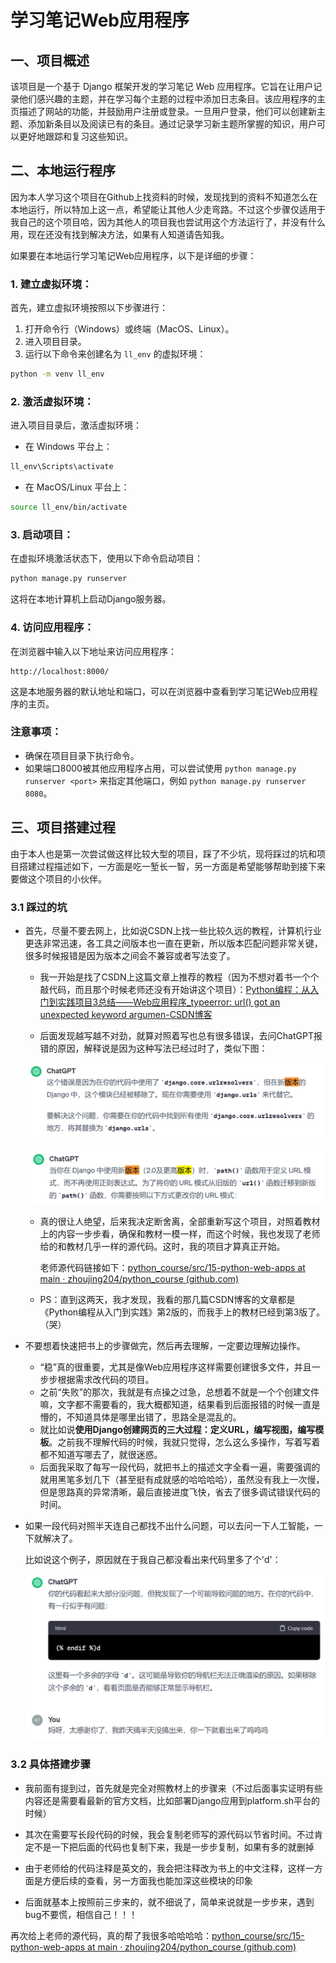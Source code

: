 # 学习笔记Web应用程序

## 一、项目概述

该项目是一个基于 Django 框架开发的学习笔记 Web 应用程序。它旨在让用户记录他们感兴趣的主题，并在学习每个主题的过程中添加日志条目。该应用程序的主页描述了网站的功能，并鼓励用户注册或登录。一旦用户登录，他们可以创建新主题、添加新条目以及阅读已有的条目。通过记录学习新主题所掌握的知识，用户可以更好地跟踪和复习这些知识。



## 二、本地运行程序

因为本人学习这个项目在Github上找资料的时候，发现找到的资料不知道怎么在本地运行，所以特加上这一点，希望能让其他人少走弯路。不过这个步骤仅适用于我自己的这个项目哈，因为其他人的项目我也尝试用这个方法运行了，并没有什么用，现在还没有找到解决方法，如果有人知道请告知我。

如果要在本地运行学习笔记Web应用程序，以下是详细的步骤：

### 1. 建立虚拟环境：

首先，建立虚拟环境按照以下步骤进行：

1. 打开命令行（Windows）或终端（MacOS、Linux）。
2. 进入项目目录。
3. 运行以下命令来创建名为 `ll_env` 的虚拟环境：

```bash
python -m venv ll_env
```

### 2. 激活虚拟环境：

进入项目目录后，激活虚拟环境：

- 在 Windows 平台上：

```bash
ll_env\Scripts\activate
```

- 在 MacOS/Linux 平台上：

```bash
source ll_env/bin/activate
```

### 3. 启动项目：

在虚拟环境激活状态下，使用以下命令启动项目：

```bash
python manage.py runserver
```

这将在本地计算机上启动Django服务器。

### 4. 访问应用程序：

在浏览器中输入以下地址来访问应用程序：

```
http://localhost:8000/
```

这是本地服务器的默认地址和端口，可以在浏览器中查看到学习笔记Web应用程序的主页。

### 注意事项：

- 确保在项目目录下执行命令。
- 如果端口8000被其他应用程序占用，可以尝试使用 `python manage.py runserver <port>` 来指定其他端口，例如 `python manage.py runserver 8080`。



## 三、项目搭建过程

由于本人也是第一次尝试做这样比较大型的项目，踩了不少坑，现将踩过的坑和项目搭建过程描述如下，一方面是吃一堑长一智，另一方面是希望能够帮助到接下来要做这个项目的小伙伴。

### 3.1 踩过的坑

- 首先，尽量不要去网上，比如说CSDN上找一些比较久远的教程，计算机行业更迭非常迅速，各工具之间版本也一直在更新，所以版本匹配问题非常关键，很多时候报错是因为版本之间会不兼容或者写法变了。

  - 我一开始是找了CSDN上这篇文章上推荐的教程（因为不想对着书一个个敲代码，而且那个时候老师还没有开始讲这个项目）：[Python编程：从入门到实践项目3总结——Web应用程序_typeerror: url() got an unexpected keyword argumen-CSDN博客](https://blog.csdn.net/weixin_44212573/article/details/121270229?ops_request_misc=%7B%22request%5Fid%22%3A%22170081347816800180620948%22%2C%22scm%22%3A%2220140713.130102334..%22%7D&request_id=170081347816800180620948&biz_id=0&utm_medium=distribute.pc_search_result.none-task-blog-2~all~sobaiduend~default-1-121270229-null-null.142^v96^control&utm_term=Python从入门到实践web应用程序&spm=1018.2226.3001.4187) 

  - 后面发现越写越不对劲，就算对照着写也总有很多错误，去问ChatGPT报错的原因，解释说是因为这种写法已经过时了，类似下图：

  ![image1](img/image1.png)

  

  ![image2](img/image2.png)

  

  - 真的很让人绝望，后来我决定断舍离，全部重新写这个项目，对照着教材上的内容一步步看，确保和教材一模一样，而这个时候，我也发现了老师给的和教材几乎一样的源代码。这时，我的项目才算真正开始。

    老师源代码链接如下：[python_course/src/15-python-web-apps at main · zhoujing204/python_course (github.com)](https://github.com/zhoujing204/python_course/tree/main/src/15-python-web-apps)

  - PS：直到这两天，我才发现，我看的那几篇CSDN博客的文章都是《Python编程从入门到实践》第2版的，而我手上的教材已经到第3版了。（哭）

- 不要想着快速把书上的步骤做完，然后再去理解，一定要边理解边操作。

  - “稳”真的很重要，尤其是像Web应用程序这样需要创建很多文件，并且一步步根据需求改代码的项目。
  - 之前“失败”的那次，我就是有点操之过急，总想着不就是一个个创建文件嘛，文字都不需要看的，我大概都知道，结果看到后面报错的时候一直是懵的，不知道具体是哪里出错了，思路全是混乱的。
  - 就比如说**使用Django创建网页的三大过程：定义URL，编写视图，编写模板**。之前我不理解代码的时候，我就只觉得，怎么这么多操作，写着写着都不知道写哪去了，就很迷惑。
  - 后面我采取了每写一段代码，就把书上的描述文字全看一遍，需要强调的就用黑笔多划几下（甚至挺有成就感的哈哈哈哈），虽然没有我上一次慢，但是思路真的异常清晰，最后直接进度飞快，省去了很多调试错误代码的时间。

- 如果一段代码对照半天连自己都找不出什么问题，可以去问一下人工智能，一下就解决了。

  比如说这个例子，原因就在于我自己都没看出来代码里多了个'd'：

  ![image3](img/image3.png)

  

### 3.2 具体搭建步骤

- 我前面有提到过，首先就是完全对照教材上的步骤来（不过后面事实证明有些内容还是需要看最新的官方文档，比如部署Django应用到platform.sh平台的时候）

- 其次在需要写长段代码的时候，我会复制老师写的源代码以节省时间。不过肯定不是一下把后面的代码也复制下来，我是一步步复制，如果有多的就删掉
- 由于老师给的代码注释是英文的，我会把注释改为书上的中文注释，这样一方面是方便后续的查看，另一方面我也能加深这些模块的印象
- 后面就基本上按照前三步来的，就不细说了，简单来说就是一步步来，遇到bug不要慌，相信自己！！！

再次给上老师的源代码，真的帮了我很多哈哈哈哈：[python_course/src/15-python-web-apps at main · zhoujing204/python_course (github.com)](https://github.com/zhoujing204/python_course/tree/main/src/15-python-web-apps)





